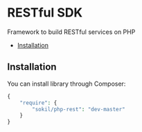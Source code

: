 RESTful SDK
===============
Framework to build RESTful services on PHP

* [Installation](#installation)

Installation
------------

You can install library through Composer:
```php
{
    "require": {
        "sokil/php-rest": "dev-master"
    }
}
```
